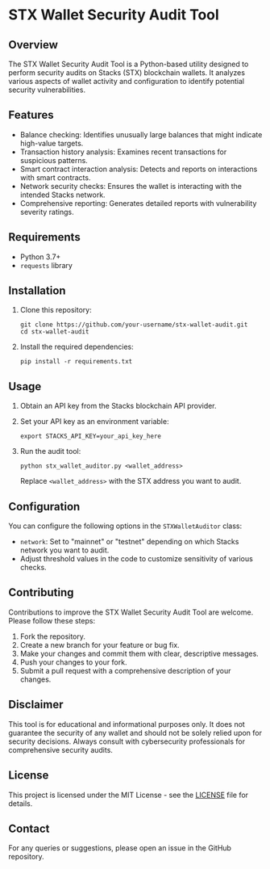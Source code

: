 # STX Wallet Security Audit Tool

## Overview
The STX Wallet Security Audit Tool is a Python-based utility designed to perform security audits on Stacks (STX) blockchain wallets. It analyzes various aspects of wallet activity and configuration to identify potential security vulnerabilities.

## Features
- Balance checking: Identifies unusually large balances that might indicate high-value targets.
- Transaction history analysis: Examines recent transactions for suspicious patterns.
- Smart contract interaction analysis: Detects and reports on interactions with smart contracts.
- Network security checks: Ensures the wallet is interacting with the intended Stacks network.
- Comprehensive reporting: Generates detailed reports with vulnerability severity ratings.

## Requirements
- Python 3.7+
- `requests` library

## Installation
1. Clone this repository:
   ```
   git clone https://github.com/your-username/stx-wallet-audit.git
   cd stx-wallet-audit
   ```

2. Install the required dependencies:
   ```
   pip install -r requirements.txt
   ```

## Usage
1. Obtain an API key from the Stacks blockchain API provider.

2. Set your API key as an environment variable:
   ```
   export STACKS_API_KEY=your_api_key_here
   ```

3. Run the audit tool:
   ```
   python stx_wallet_auditor.py <wallet_address>
   ```
   Replace `<wallet_address>` with the STX address you want to audit.

## Configuration
You can configure the following options in the `STXWalletAuditor` class:
- `network`: Set to "mainnet" or "testnet" depending on which Stacks network you want to audit.
- Adjust threshold values in the code to customize sensitivity of various checks.

## Contributing
Contributions to improve the STX Wallet Security Audit Tool are welcome. Please follow these steps:

1. Fork the repository.
2. Create a new branch for your feature or bug fix.
3. Make your changes and commit them with clear, descriptive messages.
4. Push your changes to your fork.
5. Submit a pull request with a comprehensive description of your changes.

## Disclaimer
This tool is for educational and informational purposes only. It does not guarantee the security of any wallet and should not be solely relied upon for security decisions. Always consult with cybersecurity professionals for comprehensive security audits.

## License
This project is licensed under the MIT License - see the [LICENSE](LICENSE) file for details.

## Contact
For any queries or suggestions, please open an issue in the GitHub repository.